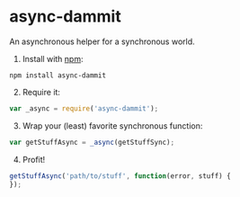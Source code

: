 # async-dammit
An asynchronous helper for a synchronous world.

1. Install with [npm](https://www.npmjs.com/):
  ```
  npm install async-dammit
  ```

2. Require it:
  ```js
  var _async = require('async-dammit');
  ```

3. Wrap your (least) favorite synchronous function:
  ```js
  var getStuffAsync = _async(getStuffSync);
  ```

4. Profit!
  ```js
  getStuffAsync('path/to/stuff', function(error, stuff) {
  });
  ```
